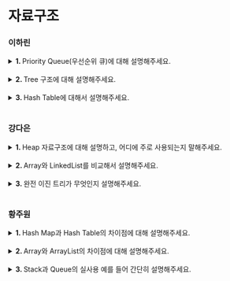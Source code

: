# 자료구조

### 이하린
<details>
   <summary> <b>1. </b> Priority Queue(우선순위 큐)에 대해 설명해주세요. </summary> <br />
<div>
      
- 우선순위 큐는 들어간 순서에 상관없이 우선순위가 높은 데이터를 먼저 꺼내기 위해 고안된 자료구조입니다.
- 우선순위 큐 구현 방식에는 배열, 연결 리스트, 힙이 있고, 그중 힙 방식이 worst case라도 시간 복잡도 O(logN)을 보장하기 때문에 일반적으로 완전 이진트리 형태의 힙을 이용해 구현합니다.

</div>
</details>
<br />

<details>
   <summary> <b>2. </b> Tree 구조에 대해 설명해주세요. </summary> <br />
<div>
      
- 트리는 노드로 이루어진 자료구조입니다.
- 스택과 큐와 같은 선형 구조가 아닌 **비선형** 자료구조이며, 계층적 관계를 표현하기에 적합합니다.

</div>
</details>
<br />

<details>
   <summary> <b>3. </b> Hash Table에 대해서 설명해주세요. </summary> <br />
<div>
      
- 해시 테이블은 (Key, Value)로 데이터를 저장하는 자료구조 중 하나로 빠르게 데이터를 검색할 수 있는 자료구조입니다.
- 각 Key값은 해시함수에 의해 고유한 index를 가지게 되어 바로 접근할 수 있으므로 평균 O(1)의 시간 복잡도로 데이터를 조회합니다. 
- 하지만 index값이 충돌이 발생한 경우 Chanining에 연결된 리스트들까지 검색해야 하므로 O(N)까지 증가할 수 있습니다.
  
</div>
</details>
<br />

### 강다은
<details>
   <summary> <b>1. </b> Heap 자료구조에 대해 설명하고, 어디에 주로 사용되는지 말해주세요. </summary> <br />
<div>
      
- Heap은 배열 기반의 완전 이진 트리입니다. 빠르게 최댓값 또는 최솟값을 찾기 위해 주로 사용됩니다.
- 대표적인 예시로는 우선순위 큐를 구현하기 위해 사용됩니다.

</div>
</details>
<br />

<details>
   <summary> <b>2. </b> Array와 LinkedList를 비교해서 설명해주세요. </summary> <br />
<div>
      
- Array는 배열로 정적 메모리 할당을 하는 자료구조로 크기 변경이 불가능합니다. 인덱스를 활용하여 원소에 접근할 수 있기 때문에 검색 시간 복잡도가 O(1) 입니다.
- LinkedList는 동적 메모리 할당을 하는 자료구조입니다. 각 노드들이 메모리 상에서 연속적이지 않으며 각 노드가 자신의 다음 노드 위치를 알고 있습니다. 사용자는 첫 노드의 위치만 알고 있어 검색 시간 복잡도가 O(N)입니다.

</div>
</details>
<br />

<details>
   <summary> <b>3. </b> 완전 이진 트리가 무엇인지 설명해주세요. </summary> <br />
<div>
      
- 완전 이진 트리는 이진 트리 중 왼쪽부터 순서대로 전부 채워진 트리를 의미합니다. 
  
</div>
</details>
<br />

### 황주원
<details>
   <summary> <b>1. </b> Hash Map과 Hash Table의 차이점에 대해 설명해주세요. </summary> <br />
<div>
      
- 동기화 지원 여부와 null 값 허용 여부의 차이가 있습니다.
- 해시 테이블은 동기화를 지원하여 Thread-safe 합니다. 또한, Null 값을 허용하지 않습니다.
- 해시 맵은 동기화를 지원하지 않아 Thread-safe하지 않습니다. 또한, Null 값을 허용합니다.

</div>
</details>
<br />

<details>
   <summary> <b>2. </b> Array와 ArrayList의 차이점에 대해 설명해주세요. </summary> <br />
<div>
      
- Array는 크기가 고정적이고, ArrayList는 크기가 가변적입니다.
- Array는 초기화 시 메모리에 할당되어 ArrayList보다 속도가 빠르고, ArrayList는 데이터 추가 및 삭제 시 메모리를 재할당하기 때문에 속도가 Array보다 느립니다.

</div>
</details>
<br />

<details>
   <summary> <b>3. </b> Stack과 Queue의 실사용 예를 들어 간단히 설명해주세요. </summary> <br />
<div>
      
- **Stack**은 **자바의 Stack 메모리 영역**에 사용됩니다.
   - 지역변수와 매개변수 데이터 값이 저장되는 공간입니다. 메소드 호출시 메모리에 할당되고 종료되면 메모리가 해제되며, LIFO(Last In First Out)구조를 가집니다.

- **Queue**는 **OS의 스케쥴러**에 사용됩니다.
   - 자원의 할당과 회수를 하는 스케쥴러 역할을 큐가 할 수 있습니다. 메모리에 적재된 다수의 프로세스 중 어떤 프로세스에게 자원을 할당할 것인가 그 순서를 결정하는 것이 자원의 효율적인 사용에 있습니다. 
   - 가장 단순한 형태의 스케쥴링 정책이 FCFS(First Com First Served) 즉, 큐라고 볼 수 있습니다.
  
</div>
</details>
<br />




